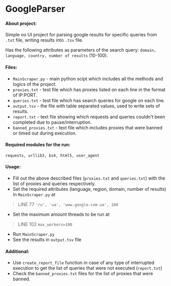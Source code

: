 # GoogleParser

#### About project:
  Simple no UI project for parsing google results for specific queries from `.txt` file, writing results into `.tsv` file.
  
  Has the following attributes as parameters of the search query:
  `domain, language, country, number of results` (10-100).
  
#### Files:
  - `MainScraper.py` - main python scipt which includes all the methods and logics of the project.
  - `proxies.txt` - text file which has proxies listed on each line in the format of IP:PORT.
  - `queries.txt` - test file which has search queries for google on each line.
  - `output.tsv` - the file with table separated values, used to write sets of results.
  - `report.txt` - text file showing which requests and queries couldn't been completed due to pause/interruption.
  - `banned_proxies.txt` - text file which includes proxies that were banned or timed out during execution.
  
#### Required modules for the run: 
  `requests, urllib3, bs4, html5, user_agent`

#### Usage:
  - Fill out the above described files (`proxies.txt` and `queries.txt`) with the list of proxies and queries respectively.
  - Set the required attributes (language, region, domain, number of results) in `MainScraper.py` at
  > LINE 77 `'ru', 'ua', 'www.google.com.ua', 100`
  - Set the maximum amount threads to be run at
  > LINE 102 `max_workers=100`
  - Run `MainScraper.py`
  - See the results in `output.tsv` file
  
#### Additional:
  - Use `create_report_file` function in case of any type of interrupted execution to get the list of queries that were not executed (`report.txt`)
  - Check the `banned_proxies.txt` files for the list of proxies that were banned.
